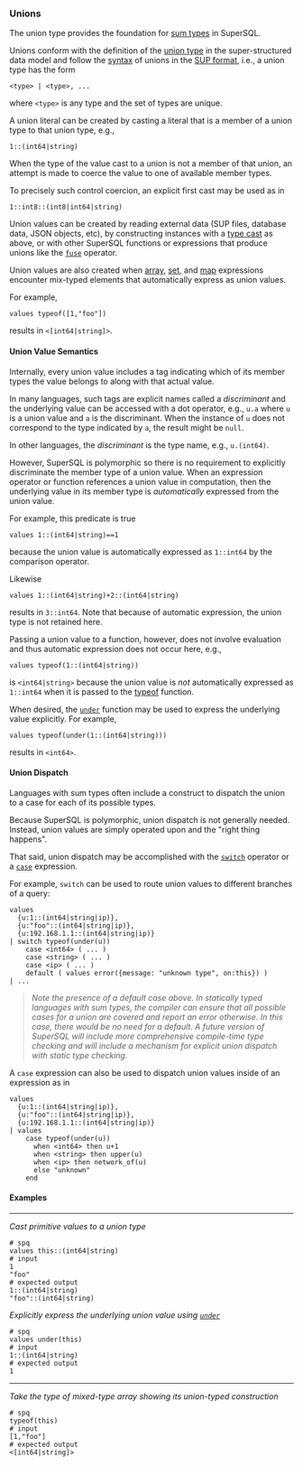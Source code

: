 ### Unions

The union type provides the foundation for
[sum types](https://en.wikipedia.org/wiki/Tagged_union) in SuperSQL.

Unions conform with the definition of the
[union type](../../formats/model.md#25-union) in the 
super-structured data model and follow the
[syntax](../../formats/sup.md#255-union-type)
of unions in the [SUP format](../../formats/sup.md), i.e.,
a union type has the form
```
<type> | <type>, ...
```
where `<type>` is any type and the set of types are unique.

A union literal can be created by casting a literal that is a member
of a union type to that union type, e.g.,
```
1::(int64|string)
```
When the type of the value cast to a union is not a member of that union,
an attempt is made to coerce the value to one of available member types.

To precisely such control coercion, an explicit first cast may be used as in
```
1::int8::(int8|int64|string)
```
Union values can be created by reading external data (SUP files,
database data, JSON objects, etc),
by constructing instances with a [type cast](../expressions.md#casts)
as above, or with other SuperSQL functions or expressions that produce unions
like the [`fuse`](../operators/fuse.md) operator.

Union values are also created when
[array](array.md#array-expressions),
[set](set.md#set-expressions), and
[map](map.md#map-expressions) expressions encounter mix-typed
elements that automatically express as union values.

For example,
```
values typeof([1,"foo"])
```
results in `<[int64|string]>`.

#### Union Value Semantics

Internally, every union value includes a tag indicating which
of its member types the value belongs to along with that actual value.

In many languages, such tags are explicit names called a _discriminant_
and the underlying value can be accessed with a dot operator, e.g.,
`u.a` where `u` is a union value and `a` is the discriminant.  When
the instance of `u` does not correspond to the type indicated by `a`,
the result might be `null`.

In other languages, the _discriminant_ is the type name, e.g.,
`u.(int64)`.

However, SuperSQL is polymorphic so there is no requirement to explicitly
discriminate the member type of a union value.  When an expression
operator or function references a union value in computation,
then the underlying value in its member type is _automatically_ expressed
from the union value.

For example, this predicate is true
```
values 1::(int64|string)==1
```
because the union value is automatically expressed as `1::int64` 
by the comparison operator.

Likewise
```
values 1::(int64|string)+2::(int64|string)
```
results in `3::int64`.  Note that because of automatic expression,
the union type is not retained here.

Passing a union value to a function, however, does not involve
evaluation and thus automatic expression does not occur here, e.g.,
```
values typeof(1::(int64|string))
```
is `<int64|string>` because the union value is _not_ automatically
expressed as `1::int64` when it is passed to the
[typeof](../functions/types/typeof.md) function.

When desired, the [`under`](../functions/generics/under.md) function may be
used to express the underlying value explicitly.  For example,
```
values typeof(under(1::(int64|string)))
```
results in `<int64>`.

#### Union Dispatch

Languages with sum types often include a construct to dispatch the
union to a case for each of its possible types.

Because SuperSQL is polymorphic, union dispatch is not generally needed.
Instead, union values are simply operated upon and the "right thing happens".

That said, union dispatch may be accomplished with the
[`switch`](../operators/switch.md) operator or a
[`case`](../expressions.md#conditional) expression.

For example, `switch` can be used to route union values to different
branches of a query:
```
values
  {u:1::(int64|string|ip)},
  {u:"foo"::(int64|string|ip)},
  {u:192.168.1.1::(int64|string|ip)}
| switch typeof(under(u))
    case <int64> ( ... )
    case <string> ( ... )
    case <ip> ( ... )
    default ( values error({message: "unknown type", on:this}) )
| ...
```

> _Note the presence of a default case above.  In statically typed languages with
> sum types, the compiler can ensure that all possible cases for a union are covered
> and report an error otherwise.  In this case, there would be no need for a default.
> A future version of SuperSQL will include more comprehensive compile-time type
> checking and will include a mechanism for explicit union dispatch with
> static type checking._

A `case` expression can also be used to dispatch union values inside of
an expression as in
```
values
  {u:1::(int64|string|ip)},
  {u:"foo"::(int64|string|ip)},
  {u:192.168.1.1::(int64|string|ip)}
| values
    case typeof(under(u))
      when <int64> then u+1
      when <string> then upper(u)
      when <ip> then network_of(u)
      else "unknown"
    end
```

#### Examples
---
_Cast primitive values to a union type_
```mdtest-spq
# spq
values this::(int64|string)
# input
1
"foo"
# expected output
1::(int64|string)
"foo"::(int64|string)
```

_Explicitly express the underlying union value using 
[`under`](../functions/generics/under.md)_
```mdtest-spq
# spq
values under(this)
# input
1::(int64|string)
# expected output
1
```

---

_Take the type of mixed-type array showing its union-typed construction_
```mdtest-spq
# spq
typeof(this)
# input
[1,"foo"]
# expected output
<[int64|string]>
```
